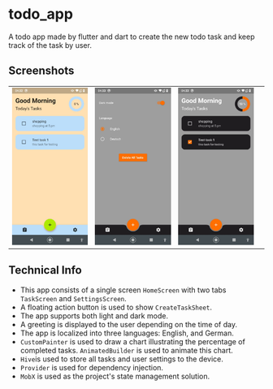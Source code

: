 # todo_app

A todo app made by flutter and dart to create the new todo task and keep track of the task by user.


## Screenshots

|                       |                              |                              |                              |
|-----------------------| ---------------------------- | ---------------------------- | ---------------------------- |
| ![](assets/screenshot1.jpeg) | ![](assets/screenshot2.jpeg) | ![](assets/screenshot3.jpeg) |

## Technical Info

- This app consists of a single screen `HomeScreen` with two tabs `TaskScreen` and `SettingsScreen`.
- A floating action button is used to show `CreateTaskSheet`.
- The app supports both light and dark mode.
- A greeting is displayed to the user depending on the time of day.
- The app is localized into three languages: English, and German.
- `CustomPainter` is used to draw a chart illustrating the percentage of completed tasks. `AnimatedBuilder` is used to animate this chart.
-  `Hive`is used to store all tasks and user settings to the device.
- `Provider` is used for dependency injection.
- `MobX` is used as the project's state management solution.
